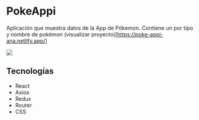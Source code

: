 # PokeAppi
Aplicación que muestra datos de la App de Pókemon. Contiene un por tipo y nombre de pokémon (visualizar proyecto)[https://poke-appi-ana.netlify.app/]

<img src="https://i.postimg.cc/Jnbbb52g/Screenshot-2022-10-19-232900.png">

## Tecnologías
- React
 - Axios
 - Redux
 - Router
- CSS
